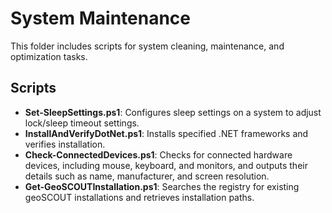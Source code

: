 # System Maintenance
This folder includes scripts for system cleaning, maintenance, and optimization tasks.

## Scripts
- **Set-SleepSettings.ps1**: Configures sleep settings on a system to adjust lock/sleep timeout settings.
- **InstallAndVerifyDotNet.ps1**: Installs specified .NET frameworks and verifies installation.
- **Check-ConnectedDevices.ps1**: Checks for connected hardware devices, including mouse, keyboard, and monitors, and outputs their details such as name, manufacturer, and screen resolution.
- **Get-GeoSCOUTInstallation.ps1**: Searches the registry for existing geoSCOUT installations and retrieves installation paths.

